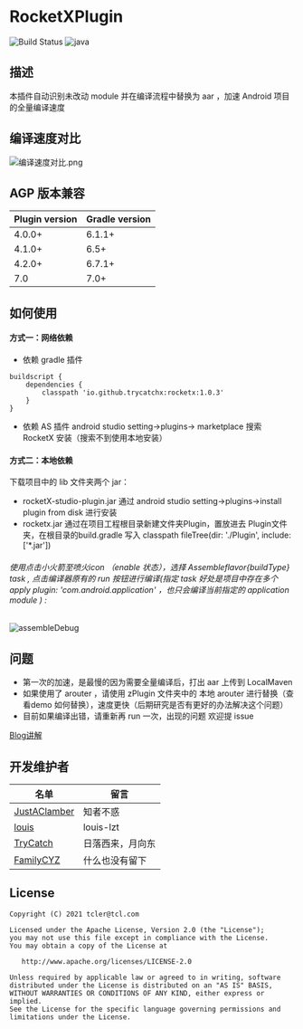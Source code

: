 # RocketXPlugin
![Build Status](https://img.shields.io/badge/build-passing-brightgreen)
![java](https://img.shields.io/badge/language-kotlin-Borange.svg)


## 描述
本插件自动识别未改动 module 并在编译流程中替换为 aar ，加速 Android 项目的全量编译速度

## 编译速度对比
![编译速度对比.png](https://upload-images.jianshu.io/upload_images/2788235-ee2c3f7b9ca7862f.png?imageMogr2/auto-orient/strip%7CimageView2/2/w/1240)

## AGP 版本兼容
Plugin version | Gradle version
---|---
4.0.0+ | 6.1.1+
4.1.0+ | 6.5+
4.2.0+ |6.7.1+
7.0    |7.0+

## 如何使用

#### 方式一：网络依赖

* 依赖 gradle 插件

```
buildscript {
    dependencies {
        classpath 'io.github.trycatchx:rocketx:1.0.3'
    }
}
```

* 依赖 AS 插件 android studio setting->plugins-> marketplace 搜索 RocketX 安装（搜索不到使用本地安装）

#### 方式二：本地依赖

下载项目中的 lib 文件夹两个 jar：

* rocketX-studio-plugin.jar 通过 android studio setting->plugins->install plugin from disk 进行安装
* rocketx.jar 通过在项目工程根目录新建文件夹Plugin，置放进去 Plugin文件夹，在根目录的build.gradle 写入 classpath fileTree(dir: './Plugin', include: ['*.jar'])

######  使用点击小火箭至喷火icon （enable 状态），选择 Assemble${flavor}${buildType} task , 点击编译器原有的 run 按钮进行编译(指定 task 好处是项目中存在多个 apply plugin: 'com.android.application'  ，也只会编译当前指定的 application module ) :
![assembleDebug](https://github.com/trycatchx/RocketXPlugin/blob/master/IMG/assembleDebug.jpeg)



## 问题
* 第一次的加速，是最慢的因为需要全量编译后，打出 aar 上传到 LocalMaven
* 如果使用了 arouter ，请使用 zPlugin 文件夹中的 本地 arouter 进行替换（查看demo 如何替换），速度更快（后期研究是否有更好的办法解决这个问题）
* 目前如果编译出错，请重新再 run 一次，出现的问题 欢迎提 issue


[Blog讲解](https://www.jianshu.com/p/59b95b5a7fab)


## 开发维护者
 名单 | 留言
--- | ---
[JustAClamber](https://github.com/JustAClamber) | 知者不惑
[louis](https://github.com/louis-lzt)| louis-lzt
[TryCatch ](https://github.com/trycatchx)   |日落西来，月向东
[FamilyCYZ](https://github.com/FamilyCYZ) | 什么也没有留下


## License

```
Copyright (C) 2021 tcler@tcl.com

Licensed under the Apache License, Version 2.0 (the "License");
you may not use this file except in compliance with the License.
You may obtain a copy of the License at

   http://www.apache.org/licenses/LICENSE-2.0

Unless required by applicable law or agreed to in writing, software
distributed under the License is distributed on an "AS IS" BASIS,
WITHOUT WARRANTIES OR CONDITIONS OF ANY KIND, either express or implied.
See the License for the specific language governing permissions and
limitations under the License.
